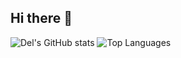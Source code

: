 ## Hi there 👋

![Del's GitHub stats](https://github-readme-stats.vercel.app/api?username=matteoepitech&show_icons=true&theme=tokyonight#gh-dark-mode-only)
![Top Languages](https://github-readme-stats.vercel.app/api/top-langs/?username=matteoepitech&layout=compact)
